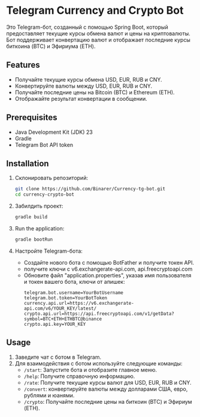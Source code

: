 # Telegram Currency and Crypto Bot

Это Telegram-бот, созданный с помощью Spring Boot, который предоставляет текущие курсы обмена валют и цены на криптовалюты. Бот поддерживает конвертацию валют и отображает последние курсы биткоина (BTC) и Эфириума (ETH).

## Features

- Получайте текущие курсы обмена USD, EUR, RUB и CNY.
- Конвертируйте валюты между USD, EUR, RUB и CNY.
- Получайте последние цены на Bitcoin (BTC) и Ethereum (ETH).
- Отображайте результат конвертации в сообщении.

## Prerequisites

- Java Development Kit (JDK) 23
- Gradle
- Telegram Bot API token

## Installation

1. Склонировать репозиторий:
    ```sh
    git clone https://github.com/Binarer/Currency-tg-bot.git
    cd currency-crypto-bot
    ```

2. Забилдить проект:
    ```sh
    gradle build
    ```

3. Run the application:
    ```sh
    gradle bootRun
    ```

4. Настройте Telegram-бота:
    - Создайте нового бота с помощью BotFather и получите токен API.
    - получите ключи с v6.exchangerate-api.com, api.freecryptoapi.com
    - Обновите файл "application.properties", указав имя пользователя и токен вашего бота, ключи от апишек:
        ```properties
        telegram.bot.username=YourBotUsername
        telegram.bot.token=YourBotToken
        currency.api.url=https://v6.exchangerate-api.com/v6/YOUR_KEY/latest/
        crypto.api.url=https://api.freecryptoapi.com/v1/getData?symbol=BTC+ETH+ETHBTC@binance
        crypto.api.key=YOUR_KEY
        ```

## Usage

1. Заведите чат с ботом в Telegram.
2. Для взаимодействия с ботом используйте следующие команды:
    - `/start`: Запустите бота и отобразите главное меню.
    - `/help`: Получите справочную информацию.
    - `/rate`: Получите текущие курсы валют для USD, EUR, RUB и CNY.
    - `/convert`: конвертируйте валюты между долларами США, евро, рублями и юанями.
    - `/crypto`: Получайте последние цены на биткоин (BTC) и Эфириум (ETH).

